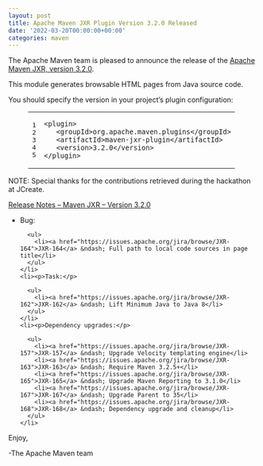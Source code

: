 ```yaml
---
layout: post
title: Apache Maven JXR Plugin Version 3.2.0 Released
date: '2022-03-20T00:00:00+00:00'
categories: maven
---
```

<div class="entry-content"><p>The Apache Maven team is pleased to announce the release of the
  <a href="https://maven.apache.org/jxr/maven-jxr-plugin/">Apache Maven JXR, version 3.2.0</a>.</p>

  <p>This module generates browsable HTML pages from Java source code.</p>

  <p>You should specify the version in your project&rsquo;s plugin configuration:</p>

  <figure class='code'><figcaption><span></span></figcaption><div class="highlight"><table><tr><td class="gutter"><pre class="line-numbers"><span class='line-number'>1</span>
<span class='line-number'>2</span>
<span class='line-number'>3</span>
<span class='line-number'>4</span>
<span class='line-number'>5</span>
</pre></td><td class='code'><pre><code class='xml'><span class='line'><span class="nt">&lt;plugin&gt;</span>
</span><span class='line'>   <span class="nt">&lt;groupId&gt;</span>org.apache.maven.plugins<span class="nt">&lt;/groupId&gt;</span>
</span><span class='line'>   <span class="nt">&lt;artifactId&gt;</span>maven-jxr-plugin<span class="nt">&lt;/artifactId&gt;</span>
</span><span class='line'>   <span class="nt">&lt;version&gt;</span>3.2.0<span class="nt">&lt;/version&gt;</span>
</span><span class='line'><span class="nt">&lt;/plugin&gt;</span>
</span></code></pre></td></tr></table></div></figure>


  <p>NOTE: Special thanks for the contributions retrieved during the hackathon at JCreate.</p>

  <!-- more -->


  <p><a href="https://issues.apache.org/jira/secure/ReleaseNote.jspa?projectId=12317527&amp;version=12330848">Release Notes &ndash; Maven JXR &ndash; Version 3.2.0</a></p>

  <ul>
    <li><p>Bug:</p>

      <ul>
        <li><a href="https://issues.apache.org/jira/browse/JXR-164">JXR-164</a> &ndash; Full path to local code sources in page title</li>
      </ul>
    </li>
    <li><p>Task:</p>

      <ul>
        <li><a href="https://issues.apache.org/jira/browse/JXR-162">JXR-162</a> &ndash; Lift Minimum Java to Java 8</li>
      </ul>
    </li>
    <li><p>Dependency upgrades:</p>

      <ul>
        <li><a href="https://issues.apache.org/jira/browse/JXR-157">JXR-157</a> &ndash; Upgrade Velocity templating engine</li>
        <li><a href="https://issues.apache.org/jira/browse/JXR-163">JXR-163</a> &ndash; Require Maven 3.2.5+</li>
        <li><a href="https://issues.apache.org/jira/browse/JXR-165">JXR-165</a> &ndash; Upgrade Maven Reporting to 3.1.0</li>
        <li><a href="https://issues.apache.org/jira/browse/JXR-167">JXR-167</a> &ndash; Upgrade Parent to 35</li>
        <li><a href="https://issues.apache.org/jira/browse/JXR-168">JXR-168</a> &ndash; Dependency upgrade and cleanup</li>
      </ul>
    </li>
  </ul>


  <p>Enjoy,</p>

  <p>-The Apache Maven team</p>
</div>
